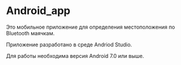 # Android_app
Это мобильное приложение для определения местоположения по Bluetooth маячкам.


Приложение разработано в среде Andriod Studio.


Для работы необходима версия Android 7.0 или выше.
